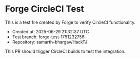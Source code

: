 # Forge CircleCI Test
                
This is a test file created by Forge to verify CircleCI functionality.

- Created at: 2025-06-29 21:32:37 UTC
- Test branch: forge-test-1751232756
- Repository: samarth-bhargav/HackTJ

This PR should trigger CircleCI builds to test the integration.
